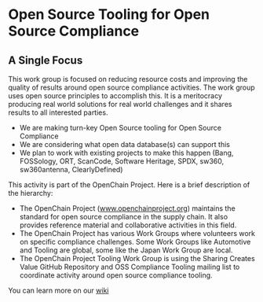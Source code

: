 # Open Source Tooling for Open Source Compliance

## A Single Focus
This work group is focused on reducing resource costs and improving the quality of results around open source compliance activities. The work group uses open source principles to accomplish this. It is a meritocracy producing real world solutions for real world challenges and it shares results to all interested parties.

* We are making turn-key Open Source tooling for Open Source Compliance
* We are considering what open data database(s) can support this
* We plan to work with existing projects to make this happen
(Bang, FOSSology, ORT, ScanCode, Software Heritage, SPDX, sw360, sw360antenna, ClearlyDefined)

This activity is part of the OpenChain Project. Here is a brief description of the hierarchy:
*  The OpenChain Project (www.openchainproject.org) maintains the standard for open source compliance in the supply chain. It also provides reference material and collaborative activities in this field.
* The OpenChain Project has various Work Groups where volunteers work on specific compliance challenges. Some Work Groups like Automotive and Tooling are global, some like the Japan Work Group are local.
* The OpenChain Project Tooling Work Group is using the Sharing Creates Value GitHub Repository and OSS Compliance Tooling mailing list to coordinate activity around open source compliance tooling. 

You can learn more on our [wiki]( https://github.com/Open-Source-Compliance/Sharing-creates-value/wiki)

